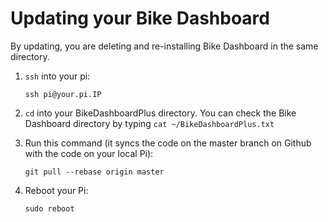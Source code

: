# Updating your Bike Dashboard

By updating, you are deleting and re-installing Bike Dashboard in the same directory. 

1. `ssh` into your pi: 
    ```
    ssh pi@your.pi.IP
    ```

2. `cd` into your BikeDashboardPlus directory. You can check the Bike Dashboard directory by typing `cat ~/BikeDashboardPlus.txt` 

3. Run this command (it syncs the code on the master branch on Github with the code on your local Pi):
    ```
    git pull --rebase origin master
    ```

4. Reboot your Pi:
    ```
    sudo reboot
    ```
